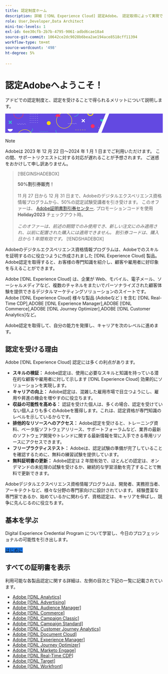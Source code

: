 ```yaml
---
title: 認定制度ホーム
description: 詳細 [!DNL Experience Cloud] 認定Adobe。 認定取得によって実現できることを確認してください。
role: User,Developer,Data Architect
mini-toc-levels: 1
exl-id: 6ee30cfb-2b7b-4795-9061-adbd6cae18a4
source-git-commit: 10642ce2dc9028b6bea2ae194ace8518cff11394
workflow-type: tm+mt
source-wordcount: '498'
ht-degree: 5%

---
```


# 認定Adobeへようこそ！

アドビでの認定制度と、認定を受けることで得られるメリットについて説明します。

![バナー](/help/certifications/assets/home_banner_smallwide.png)

>[!NOTE]
>
>Adobeは 2023 年 12 月 22 日～2024 年 1 月 1 日までご利用いただけます。 この間、サポートリクエストに対する対応が遅れることが予想されます。 ご迷惑をおかけして申し訳ありません。

>[!BEGINSHADEBOX]
>
>**50%割引券販売！** <br><br> 11 月 27 日から 12 月 31 日まで、Adobeのデジタルエクスペリエンス資格情報プログラムから、50%の認定試験受講者を引き受けます。 このオファーは、 [Adobe証明書割引券センター](https://market.xvoucher.com/adobe). プロモーションコードを使用 **Holiday2023** チェックアウト時。 <br><br> <i>このオファーは、前述の期間でのみ使用でき、新しい注文にのみ適用され、以前に配置された購入には適用できません。 割引券コードは、購入日から 1 年間有効です。</i>
>[!ENDSHADEBOX]

Adobeのデジタルエクスペリエンス資格情報プログラムは、Adobeでのスキルを証明するのに役立つように作成されました [!DNL Experience Cloud] 製品。 Adobe認定を取得すると、お客様の専門知識を紹介し、顧客や雇用者に好印象を与えることができます。

Adobe [!DNL Experience Cloud] は、企業が Web、モバイル、電子メール、ソーシャルメディアなど、複数のチャネルをまたいでパーソナライズされた顧客体験を提供できるデジタルマーケティングソリューションのスイートです。 Adobe [!DNL Experience Cloud] 様々な製品 (Adobeなど ) を含む [!DNL Real-Time CDP],ADOBE [!DNL Experience Manager],ADOBE [!DNL Commerce],ADOBE [!DNL Journey Optimizer],ADOBE [!DNL Customer Analytics]など。

Adobe認定を取得して、自分の能力を発揮し、キャリアを次のレベルに進めます。

## 認定を受ける理由

Adobe [!DNL Experience Cloud] 認定には多くの利点があります。

* **スキルの検証：** Adobe認定は、使用に必要なスキルと知識を持っている潜在的な顧客や雇用者に対して示します [!DNL Experience Cloud] 効果的にソリューションを実現します。
* **キャリアの向上：** Adobe認定は、混雑した雇用市場で目立つようにし、雇用や昇進の機会を増やすのに役立ちます。
* **収益の可能性を高める：** 認証を受けた個人は、多くの場合、認定を受けていない個人よりも多くのAdobeを獲得します。これは、認定資格が専門知識のレベルを示しているからです。
* **排他的なリソースへのアクセス：** Adobe認定を受けると、トレーニング資料、ベータ版ソフトウェアリリース、サポートフォーラムなど、業界の最新のソフトウェア開発やトレンドに関する最新情報を常に入手できる専用リソースにアクセスできます。
* **フリープラクティステスト：** Adobeは、認定試験の準備が完了していることを確認するために、無料の練習試験を提供しています。
* **無料証明書の更新：** Adobe認定は 2 年間有効で、ほとんどの認定は、オンデマンドの未処理の試験を受けるか、継続的な学習活動を完了することで無料で更新できます。

Adobeデジタルエクスペリエンス資格情報プログラムは、開発者、実務担当者、アーキテクトなど、様々な分野の専門家向けに設計されています。 経験豊富な専門家であるか、始めているかに関わらず、資格認定は、キャリアを伸ばし、競争に先んじるのに役立ちます。

## 基本を学ぶ

Digital Experience Credential Program について学習し、今日のプロフェッショナルの可能性を引き出します。

<a href="https://experienceleague.adobe.com/docs/certification/certification/getting-started.html" target="_blank" class="spectrum-Button spectrum-Button--fill spectrum-Button--accent spectrum-Button--sizeM is-margin-bottom-big-big at-element-click-tracking" style="background-color:#1473E6"><span class="spectrum-Button-label has-no-wrap">はじめに</span></a>


## すべての証明書を表示

利用可能な各製品認定に関する詳細は、左側の目次と下記の一覧に記載されています。

* [Adobe [!DNL Analytics]](/help/certifications/aa/aa-overview.md)
* [Adobe [!DNL Advertising]](/help/certifications/aac/aac-overview.md)
* [Adobe [!DNL Audience Manager]](/help/certifications/aam/aam-overview.md)
* [Adobe [!DNL Commerce]](/help/certifications/ac/ac-overview.md)
* [Adobe [!DNL Campaign Classic]](/help/certifications/acc/acc-overview.md)
* [Adobe [!DNL Campaign Standard]](/help/certifications/acs/acs-overview.md)
* [Adobe [!DNL Customer Journey Analytics]](/help/certifications/acja/acja-overview.md)
* [Adobe [!DNL Document Cloud]](/help/certifications/adc/adc-overview.md)
* [Adobe [!DNL Experience Manager]](/help/certifications/aem/aem-overview.md)
* [Adobe [!DNL Journey Optimizer]](/help/certifications/ajo/ajo-overview.md)
* [Adobe [!DNL Marketo Engage]](/help/certifications/ame/ame-overview.md)
* [Adobe [!DNL Real-Time CDP]](/help/certifications/rtcdp/rtcdp-overview.md)
* [Adobe [!DNL Target]](/help/certifications/at/at-overview.md)
* [Adobe [!DNL Workfront]](/help/certifications/aw/aw-overview.md)
